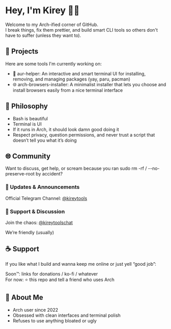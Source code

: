 # Hey, I'm Kirey 🧠🐧

Welcome to my Arch-ified corner of GitHub.  
I break things, fix them prettier, and build smart CLI tools so others don't have to suffer (unless they want to).

## 🔧 Projects

Here are some tools I'm currently working on:

- 🧠 aur-helper: An interactive and smart terminal UI for installing, removing, and managing packages (yay, paru, pacman)
- 🌐 arch-browsers-installer: A minimalist installer that lets you choose and install browsers easily from a nice terminal interface

## 🧪 Philosophy

- Bash is beautiful  
- Terminal is UI  
- If it runs in Arch, it should look damn good doing it  
- Respect privacy, question permissions, and never trust a script that doesn’t tell you what it’s doing

## 🌐 Community

Want to discuss, get help, or scream because you ran sudo rm -rf / --no-preserve-root by accident?

### 📣 Updates & Announcements  
Official Telegram Channel: [@kireytools](https://t.me/kireytools)

### 💬 Support & Discussion  
Join the chaos: [@kireytoolschat](https://t.me/+uPm14MyilSs3MGUx)

We’re friendly (usually)

## ☕️ Support

If you like what I build and wanna keep me online or just yell “good job”:

Soon™: links for donations / ko-fi / whatever  
For now: ⭐️ this repo and tell a friend who uses Arch

## 💜 About Me

- Arch user since 2022
- Obsessed with clean interfaces and terminal polish
- Refuses to use anything bloated or ugly
